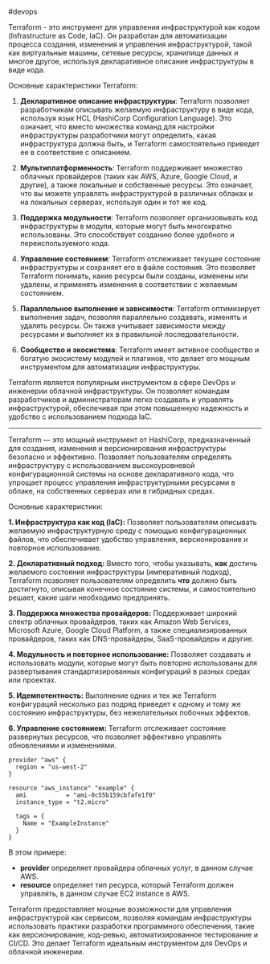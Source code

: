 #devops 

Terraform - это инструмент для управления инфраструктурой как кодом (Infrastructure as Code, IaC). Он разработан для автоматизации процесса создания, изменения и управления инфраструктурой, такой как виртуальные машины, сетевые ресурсы, хранилище данных и многое другое, используя декларативное описание инфраструктуры в виде кода.

Основные характеристики Terraform:

1. **Декларативное описание инфраструктуры**: Terraform позволяет разработчикам описывать желаемую инфраструктуру в виде кода, используя язык HCL (HashiCorp Configuration Language). Это означает, что вместо множества команд для настройки инфраструктуры разработчики могут определить, какая инфраструктура должна быть, и Terraform самостоятельно приведет ее в соответствие с описанием.
    
2. **Мультиплатформенность**: Terraform поддерживает множество облачных провайдеров (таких как AWS, Azure, Google Cloud, и другие), а также локальные и собственные ресурсы. Это означает, что вы можете управлять инфраструктурой в различных облаках и на локальных серверах, используя один и тот же код.
    
3. **Поддержка модульности**: Terraform позволяет организовывать код инфраструктуры в модули, которые могут быть многократно использованы. Это способствует созданию более удобного и переиспользуемого кода.
    
4. **Управление состоянием**: Terraform отслеживает текущее состояние инфраструктуры и сохраняет его в файле состояния. Это позволяет Terraform понимать, какие ресурсы были созданы, изменены или удалены, и применять изменения в соответствии с желаемым состоянием.
    
5. **Параллельное выполнение и зависимости**: Terraform оптимизирует выполнение задач, позволяя параллельно создавать, изменять и удалять ресурсы. Он также учитывает зависимости между ресурсами и выполняет их в правильной последовательности.
    
6. **Сообщество и экосистема**: Terraform имеет активное сообщество и богатую экосистему модулей и плагинов, что делает его мощным инструментом для автоматизации инфраструктуры.
    

Terraform является популярным инструментом в сфере DevOps и инженерии облачной инфраструктуры. Он позволяет командам разработчиков и администраторам легко создавать и управлять инфраструктурой, обеспечивая при этом повышенную надежность и удобство с использованием подхода IaC.

-----

Terraform — это мощный инструмент от HashiCorp, предназначенный для создания, изменения и версионирования инфраструктуры безопасно и эффективно. Позволяет пользователям определять инфраструктуру с использованием высокоуровневой конфигурационной системы на основе декларативного кода, что упрощает процесс управления инфраструктурными ресурсами в облаке, на собственных серверах или в гибридных средах.

Основные характеристики:

**1. Инфраструктура как код (IaC):** Позволяет пользователям описывать желаемую инфраструктурную среду с помощью конфигурационных файлов, что обеспечивает удобство управления, версионирование и повторное использование.

**2. Декларативный подход:** Вместо того, чтобы указывать, **как** достичь желаемого состояния инфраструктуры (императивный подход), Terraform позволяет пользователям определить **что** должно быть достигнуто, описывая конечное состояние системы, и самостоятельно решает, какие шаги необходимо предпринять.

**3. Поддержка множества провайдеров:** Поддерживает широкий спектр облачных провайдеров, таких как Amazon Web Services, Microsoft Azure, Google Cloud Platform, а также специализированных провайдеров, таких как DNS-провайдеры, SaaS-провайдеры и другие.

**4. Модульность и повторное использование:** Позволяет создавать и использовать модули, которые могут быть повторно использованы для развертывания стандартизированных конфигураций в разных средах или проектах.

**5. Идемпотентность:** Выполнение одних и тех же Terraform конфигураций несколько раз подряд приведет к одному и тому же состоянию инфраструктуры, без нежелательных побочных эффектов.

**6. Управление состоянием:** Terraform отслеживает состояние развернутых ресурсов, что позволяет эффективно управлять обновлениями и изменениями.

```hcl
provider "aws" {
  region = "us-west-2"
}

resource "aws_instance" "example" {
  ami           = "ami-0c55b159cbfafe1f0"
  instance_type = "t2.micro"

  tags = {
    Name = "ExampleInstance"
  }
}
```

В этом примере:

- **provider** определяет провайдера облачных услуг, в данном случае AWS.
- **resource** определяет тип ресурса, который Terraform должен управлять, в данном случае EC2 instance в AWS.

Terraform предоставляет мощные возможности для управления инфраструктурой как сервисом, позволяя командам инфраструктуры использовать практики разработки программного обеспечения, такие как версионирование, код-ревью, автоматизированное тестирование и CI/CD. Это делает Terraform идеальным инструментом для DevOps и облачной инженерии.